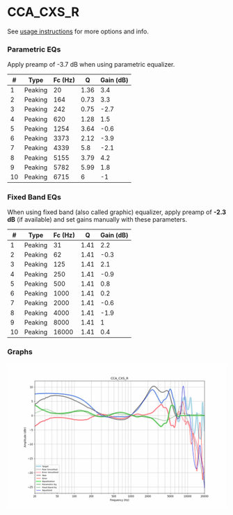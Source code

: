 # CCA_CXS_R
See [usage instructions](https://github.com/jaakkopasanen/AutoEq#usage) for more options and info.

### Parametric EQs
Apply preamp of -3.7 dB when using parametric equalizer.

|   # | Type    |   Fc (Hz) |    Q |   Gain (dB) |
|-----|---------|-----------|------|-------------|
|   1 | Peaking |        20 | 1.36 |         3.4 |
|   2 | Peaking |       164 | 0.73 |         3.3 |
|   3 | Peaking |       242 | 0.75 |        -2.7 |
|   4 | Peaking |       620 | 1.28 |         1.5 |
|   5 | Peaking |      1254 | 3.64 |        -0.6 |
|   6 | Peaking |      3373 | 2.12 |        -3.9 |
|   7 | Peaking |      4339 | 5.8  |        -2.1 |
|   8 | Peaking |      5155 | 3.79 |         4.2 |
|   9 | Peaking |      5782 | 5.99 |         1.8 |
|  10 | Peaking |      6715 | 6    |        -1   |

### Fixed Band EQs
When using fixed band (also called graphic) equalizer, apply preamp of **-2.3 dB** (if available) and set gains manually with these parameters.

|   # | Type    |   Fc (Hz) |    Q |   Gain (dB) |
|-----|---------|-----------|------|-------------|
|   1 | Peaking |        31 | 1.41 |         2.2 |
|   2 | Peaking |        62 | 1.41 |        -0.3 |
|   3 | Peaking |       125 | 1.41 |         2.1 |
|   4 | Peaking |       250 | 1.41 |        -0.9 |
|   5 | Peaking |       500 | 1.41 |         0.8 |
|   6 | Peaking |      1000 | 1.41 |         0.2 |
|   7 | Peaking |      2000 | 1.41 |        -0.6 |
|   8 | Peaking |      4000 | 1.41 |        -1.9 |
|   9 | Peaking |      8000 | 1.41 |         1   |
|  10 | Peaking |     16000 | 1.41 |         0.4 |

### Graphs
![](./CCA_CXS_R.png)
